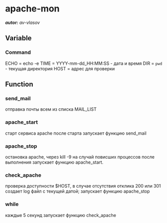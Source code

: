 # apache-mon
***autor:*** *av-vlasov*
## Variable ##
### Command ###
ECHO = echo -e 
TIME = YYYY-mm-dd_HH:MM:SS - дата и время
DIR = `pwd` - текущая директория
HOST = адрес для проверки
## Function ##
### send_mail ###
 отправка почты всем из списка MAIL_LIST
### apache_start ###
 старт сервиса apache 
 после старта запускает функцию send_mail
### apache_stop ###
 остановка apache, через kill -9 на случай повисших процессов 
 после выполнения запускает функцию apache_start.
### check_apache ###
 проверка доступности $HOST, в случае отсутствия отклика 200 или 301 создает log файл с текущей датой;
 запускает функцию apache_stop
### while ###
 каждые 5 секунд запускает функцию check_apache 
